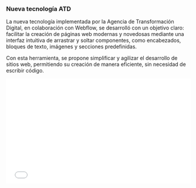 ### Nueva tecnología ATD ### 

La nueva tecnología implementada por la Agencia de Transformación Digital, en colaboración con Webflow, se desarrolló con un objetivo claro: facilitar la creación de páginas web modernas y novedosas mediante una interfaz intuitiva de arrastrar y soltar componentes, como encabezados, bloques de texto, imágenes y secciones predefinidas.

Con esta herramienta, se propone simplificar y agilizar el desarrollo de sitios web, permitiendo su creación de manera eficiente, sin necesidad de escribir código.

<div style="position: relative; width: 100%; padding-bottom: 56.25%; overflow: hidden;">
    <iframe 
        src="video/00.mp4" 
        frameborder="0" 
        allowfullscreen 
        style="position: absolute; top: 0; left: 0; width: 100%; height: 100%;">
      </iframe>
   </div>

